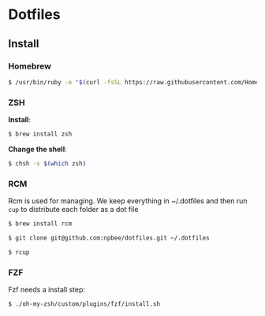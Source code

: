 # Dotfiles

## Install

### Homebrew

```bash
$ /usr/bin/ruby -e "$(curl -fsSL https://raw.githubusercontent.com/Homebrew/install/master/install)"
```

### ZSH

**Install**:
```bash
$ brew install zsh
```

**Change the shell**:
```bash
$ chsh -s $(which zsh)
```

### RCM

Rcm is used for managing.  We keep everything in ~/.dotfiles and then run `cup` to distribute each folder as a dot file

```bash
$ brew install rcm
```

```bash
$ git clone git@github.com:npbee/dotfiles.git ~/.dotfiles
```

```bash
$ rcup
```

### FZF

Fzf needs a install step:

```bash
$ ./oh-my-zsh/custom/plugins/fzf/install.sh
```
